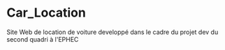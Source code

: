 # Car_Location
Site Web de location de voiture developpé dans le cadre du projet dev du second quadri à l'EPHEC
